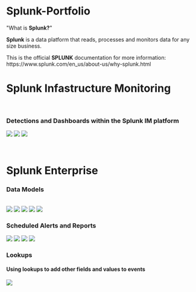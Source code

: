 # Splunk-Portfolio
<p>"What is <strong>Splunk?</strong>"</p>
<p><strong>Splunk</strong> is a data platform that reads, processes and monitors data for any size business.</p>
<p>This is the official <strong>SPLUNK</strong> documentation for more information: https://www.splunk.com/en_us/about-us/why-splunk.html</p>
<h1>Splunk Infastructure Monitoring</h1>
<br>
<h3>Detections and Dashboards within the Splunk IM platform</h3>
<img src="detections3.png">
<img src="detections2.png">
<img src="detections.png">
<p></p>
<br>
<h1> Splunk Enterprise</h1>
<h3>Data Models</h3>
  <br>
  <img src="datamd.png">
  <img src="datamd5.png">
  <img src="datamd4.png">
  <img src="datamd3.png">
  <img src="datamd2.png">
<br>
<h3>Scheduled Alerts and Reports</h3>
<img src="schalerts1.png">
<img src="schalerts2.png">
<img src="statproc2.png">
<img src="StatisticalProcessing1.png">
<br>
<h3>Lookups</h3>
<h4>Using lookups to add other fields and values to events</h4>
<img src="Lookups_Lesson _ Splunk.png">
<br>
